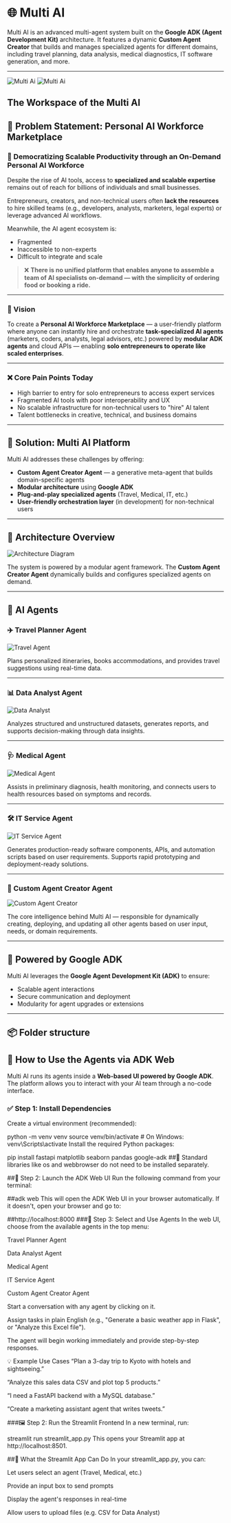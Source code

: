 # 🌐 Multi AI

Multi AI is an advanced multi-agent system built on the **Google ADK (Agent Development Kit)** architecture. It features a dynamic **Custom Agent Creator** that builds and manages specialized agents for different domains, including travel planning, data analysis, medical diagnostics, IT software generation, and more.

---
![Multi Ai](hire_ai/Images/multi1.png)
![Multi Ai](hire_ai/Images/multi2.png)
## The Workspace of the Multi AI 
## 🚨 Problem Statement: Personal AI Workforce Marketplace

### 🧠 Democratizing Scalable Productivity through an On-Demand Personal AI Workforce

Despite the rise of AI tools, access to **specialized and scalable expertise** remains out of reach for billions of individuals and small businesses.

Entrepreneurs, creators, and non-technical users often **lack the resources** to hire skilled teams (e.g., developers, analysts, marketers, legal experts) or leverage advanced AI workflows.

Meanwhile, the AI agent ecosystem is:
- Fragmented
- Inaccessible to non-experts
- Difficult to integrate and scale

> ❌ **There is no unified platform that enables anyone to assemble a team of AI specialists on-demand — with the simplicity of ordering food or booking a ride.**

---

### 🎯 Vision

To create a **Personal AI Workforce Marketplace** — a user-friendly platform where anyone can instantly hire and orchestrate **task-specialized AI agents** (marketers, coders, analysts, legal advisors, etc.) powered by **modular ADK agents** and cloud APIs — enabling **solo entrepreneurs to operate like scaled enterprises**.

---

### ❌ Core Pain Points Today

- High barrier to entry for solo entrepreneurs to access expert services  
- Fragmented AI tools with poor interoperability and UX  
- No scalable infrastructure for non-technical users to "hire" AI talent  
- Talent bottlenecks in creative, technical, and business domains  

---

## 🧠 Solution: Multi AI Platform

Multi AI addresses these challenges by offering:

- **Custom Agent Creator Agent** — a generative meta-agent that builds domain-specific agents  
- **Modular architecture** using **Google ADK**  
- **Plug-and-play specialized agents** (Travel, Medical, IT, etc.)  
- **User-friendly orchestration layer** (in development) for non-technical users

---

## 📁 Architecture Overview

![Architecture Diagram](hire_ai/Images/agent-architecture.jpg)

The system is powered by a modular agent framework. The **Custom Agent Creator Agent** dynamically builds and configures specialized agents on demand.

---

## 🤖 AI Agents

### ✈️ Travel Planner Agent
![Travel Agent](hire-ai/Images/travel-planner.jpg)

Plans personalized itineraries, books accommodations, and provides travel suggestions using real-time data.

---

### 📊 Data Analyst Agent
![Data Analyst](hire_ai/Images/data-analyst.jpg)

Analyzes structured and unstructured datasets, generates reports, and supports decision-making through data insights.

---

### 🩺 Medical Agent
![Medical Agent](hire_ai/Images/medical-agent.jpg)

Assists in preliminary diagnosis, health monitoring, and connects users to health resources based on symptoms and records.

---

### 🛠️ IT Service Agent
![IT Service Agent](hire_ai/Images/it-service-agent.jpg)

Generates production-ready software components, APIs, and automation scripts based on user requirements. Supports rapid prototyping and deployment-ready solutions.

---

### 🧬 Custom Agent Creator Agent
![Custom Agent Creator](hire_ai/Images/agent-architecture.jpg)

The core intelligence behind Multi AI — responsible for dynamically creating, deploying, and updating all other agents based on user input, needs, or domain requirements.

---

## 🧠 Powered by Google ADK

Multi AI leverages the **Google Agent Development Kit (ADK)** to ensure:
- Scalable agent interactions
- Secure communication and deployment
- Modularity for agent upgrades or extensions

---

## 📦 Folder structure


## 🧪 How to Use the Agents via ADK Web

Multi AI runs its agents inside a **Web-based UI powered by Google ADK**. The platform allows you to interact with your AI team through a no-code interface.

### ✅ Step 1: Install Dependencies

Create a virtual environment (recommended):

python -m venv venv
source venv/bin/activate  # On Windows: venv\Scripts\activate
Install the required Python packages:

pip install fastapi matplotlib seaborn pandas google-adk
##📝 Standard libraries like os and webbrowser do not need to be installed separately.

##🚀 Step 2: Launch the ADK Web UI
Run the following command from your terminal:

##adk web
This will open the ADK Web UI in your browser automatically.
If it doesn't, open your browser and go to:

##http://localhost:8000
###🧠 Step 3: Select and Use Agents
In the web UI, choose from the available agents in the top menu:

Travel Planner Agent

Data Analyst Agent

Medical Agent

IT Service Agent

Custom Agent Creator Agent

Start a conversation with any agent by clicking on it.

Assign tasks in plain English (e.g., "Generate a basic weather app in Flask", or "Analyze this Excel file").

The agent will begin working immediately and provide step-by-step responses.

💡 Example Use Cases
“Plan a 3-day trip to Kyoto with hotels and sightseeing.”

“Analyze this sales data CSV and plot top 5 products.”

“I need a FastAPI backend with a MySQL database.”

“Create a marketing assistant agent that writes tweets.”


###🖼️ Step 2: Run the Streamlit Frontend
In a new terminal, run:

streamlit run streamlit_app.py
This opens your Streamlit app at http://localhost:8501.


##🧠 What the Streamlit App Can Do
In your streamlit_app.py, you can:

Let users select an agent (Travel, Medical, etc.)

Provide an input box to send prompts

Display the agent's responses in real-time

Allow users to upload files (e.g. CSV for Data Analyst)



